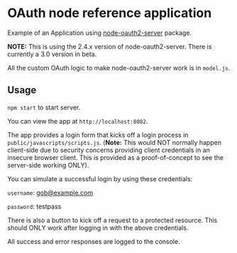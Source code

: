 # OAuth node reference application
Example of an Application using [node-oauth2-server](https://github.com/oauthjs/node-oauth2-server/tree/v2.2.1) package.

**NOTE:** This is using the 2.4.x version of node-oauth2-server. There is currently a 3.0 version in beta.

All the custom OAuth logic to make node-oauth2-server work is in `model.js`.

## Usage
`npm start` to start server.

You can view the app at `http://localhost:8082`.

The app provides a login form that kicks off a login process in `public/javascripts/scripts.js`. (**Note:** This would NOT normally happen client-side due to security concerns providing client credentials in an insecure browser client. This is provided as a proof-of-concept to see the server-side working ONLY).

You can simulate a successful login by using these credentials:

`username`: gob@example.com

`password`: testpass

There is also a button to kick off a request to a protected resource. This should ONLY work after logging in with the above credentials.

All success and error responses are logged to the console.
